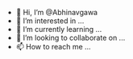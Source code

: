 - 👋 Hi, I’m @Abhinavgawa
- 👀 I’m interested in ...
- 🌱 I’m currently learning ...
- 💞️ I’m looking to collaborate on ...
- 📫 How to reach me ...

<!---
Abhinavgawa/Abhinavgawa is a ✨ special ✨ repository because its `README.md` (this file) appears on your GitHub profile.
You can click the Preview link to take a look at your changes.
--->
